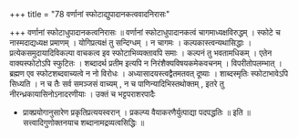 +++
title = "78 वर्णानां स्फोटाद्युपादानकत्ववादनिरासः"

+++
वर्णानां स्फोटाधुपादानकत्वनिरासः ॥ वर्णानां स्फोटाधुपादानकत्वं चागमाध्यक्षविरुद्धम् । स्फोटे च नास्मदाद्यध्यक्ष प्रमाणम् । योगिप्रत्यक्षं तु सन्दिग्धम् । न चागमः । कल्पकास्त्वन्यथासिद्धाः । प्रत्येकसमुदायादिविकल्पा वाचकत्व इव स्फोटाभिव्यक्तावपि समाः । कल्पनं तु भवतामधिकम् । एतेन वाक्यस्फोटोऽपि स्फुटितः । शब्दादर्थ प्रतीम इत्यपि न निरंशैक्यविषयकमेकवचनम् । विपरीतोपलम्भात् । ब्रह्मण एव स्फोटशब्दवाच्यत्वे न नो विरोधः । अध्यासादयस्त्वद्वैतमतवत् दूष्याः । शाब्दस्मृतिः स्फोटाभावेऽपि सिध्यति । न च तैः सर्व समञ्जसं वाच्यम् , न च पाणिन्यादिभिस्तथोक्तम् , इतरे तु नीरन्ध्रकायासिनोऽनादरणीयाः । उक्तं च भट्टपराशरपादैः  
* प्राक्प्रयोगानुसारेण प्रकृतिप्रत्ययस्वरान् । प्रकल्प्य वैयाकरणैर्युत्पाद्या पदपद्धतिः ॥ इति ॥ सत्त्वादिगुणोक्तनयाच शब्दानामद्रव्यत्वसिद्धिः ॥
